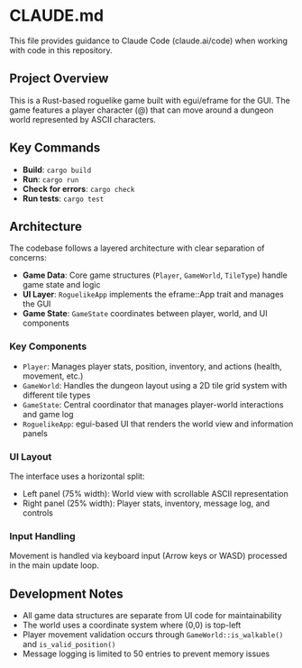 # CLAUDE.md

This file provides guidance to Claude Code (claude.ai/code) when working with code in this repository.

## Project Overview

This is a Rust-based roguelike game built with egui/eframe for the GUI. The game features a player character (@) that can move around a dungeon world represented by ASCII characters.

## Key Commands

- **Build**: `cargo build`
- **Run**: `cargo run`
- **Check for errors**: `cargo check`
- **Run tests**: `cargo test`

## Architecture

The codebase follows a layered architecture with clear separation of concerns:

- **Game Data**: Core game structures (`Player`, `GameWorld`, `TileType`) handle game state and logic
- **UI Layer**: `RoguelikeApp` implements the eframe::App trait and manages the GUI
- **Game State**: `GameState` coordinates between player, world, and UI components

### Key Components

- `Player`: Manages player stats, position, inventory, and actions (health, movement, etc.)
- `GameWorld`: Handles the dungeon layout using a 2D tile grid system with different tile types
- `GameState`: Central coordinator that manages player-world interactions and game log
- `RoguelikeApp`: egui-based UI that renders the world view and information panels

### UI Layout

The interface uses a horizontal split:
- Left panel (75% width): World view with scrollable ASCII representation
- Right panel (25% width): Player stats, inventory, message log, and controls

### Input Handling

Movement is handled via keyboard input (Arrow keys or WASD) processed in the main update loop.

## Development Notes

- All game data structures are separate from UI code for maintainability
- The world uses a coordinate system where (0,0) is top-left
- Player movement validation occurs through `GameWorld::is_walkable()` and `is_valid_position()`
- Message logging is limited to 50 entries to prevent memory issues